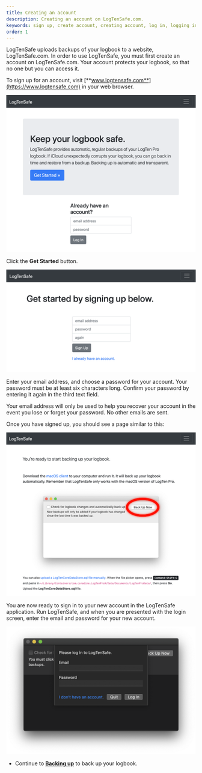 ```yaml
---
title: Creating an account
description: Creating an account on LogTenSafe.com.
keywords: sign up, create account, creating account, log in, logging in, email, password
order: 1
---
```


LogTenSafe uploads backups of your logbook to a website, LogTenSafe.com. In
order to use LogTenSafe, you must first create an account on LogTenSafe.com.
Your account protects your logbook, so that no one but you can access it.

To sign up for an account, visit [**www.logtensafe.com**](https://www.logtensafe.com)
in your web browser.

![LogTenSafe.com home page](logged-out-homepage.png)

Click the **Get Started** button.

![Sign-up form](sign-up.png)

Enter your email address, and choose a password for your account. Your password
must be at least six characters long. Confirm your password by entering it again
in the third text field.

Your email address will only be used to help you recover your account in the
event you lose or forget your password. No other emails are sent.

Once you have signed up, you should see a page similar to this:

![New user home](new-user.png)

You are now ready to sign in to your new account in the LogTenSafe application.
Run LogTenSafe, and when you are presented with the login screen, enter the
email and password for your new account.

![Login screen on application](app-login.png)

* Continue to [**Backing up**](backing-up.html) to back up your logbook.
